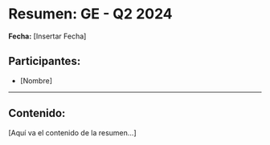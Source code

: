 # Resumen: GE - Q2 2024

**Fecha:** [Insertar Fecha]

## Participantes:
* [Nombre]

---

## Contenido:

[Aquí va el contenido de la resumen...]